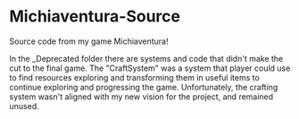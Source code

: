 # Michiaventura-Source
Source code from my game Michiaventura!

In the _Deprecated folder there are systems and code that didn't make the cut to the final game. The "CraftSystem" was a system that player could use to find resources exploring and transforming them in useful items to continue exploring and progressing the game. Unfortunately, the crafting system wasn't aligned with my new vision for the project, and remained unused.
